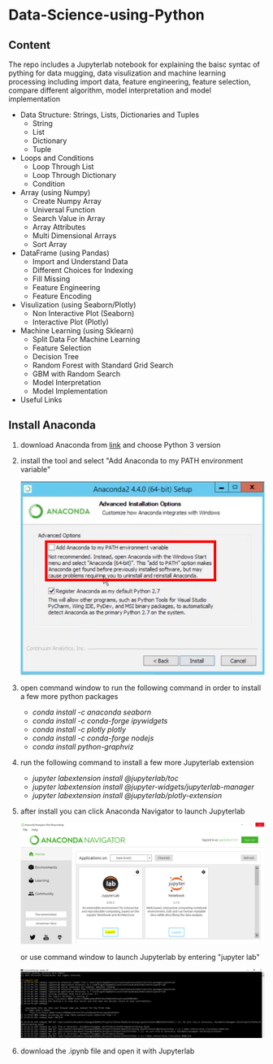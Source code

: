 # Data-Science-using-Python

## Content
The repo includes a Jupyterlab notebook for explaining the baisc syntac of pything for data mugging, data visulization and machine learning processing including import data, feature engineering, feature selection, compare different algorithm, model interpretation and model implementation 

* Data Structure: Strings, Lists, Dictionaries and Tuples
    - String
    - List
    - Dictionary
    - Tuple
* Loops and Conditions
    - Loop Through List
    - Loop Through Dictionary
    - Condition
* Array (using Numpy)
    - Create Numpy Array
    - Universal Function
    - Search Value in Array
    - Array Attributes
    - Multi Dimensional Arrays
    - Sort Array
* DataFrame (using Pandas)
    - Import and Understand Data
    - Different Choices for Indexing
    - Fill Missing
    - Feature Engineering
    - Feature Encoding
* Visulization (using Seaborn/Plotly)
    - Non Interactive Plot (Seaborn)
    - Interactive Plot (Plotly)
* Machine Learning (using Sklearn)
    - Split Data For Machine Learning
    - Feature Selection
    - Decision Tree
    - Random Forest with Standard Grid Search
    - GBM with Random Search
    - Model Interpretation
    - Model Implementation
* Useful Links

## Install Anaconda
1. download Anaconda from [link](https://www.anaconda.com/download/) and choose Python 3 version
2. install the tool and select "Add Anaconda to my PATH environment variable"

    ![title](anaconda.png)
3. open command window to run the following command in order to install a few more python packages
    - *conda install -c anaconda seaborn* 
    - *conda install -c conda-forge ipywidgets*
    - *conda install -c plotly plotly*
    - *conda install -c conda-forge nodejs*
    - *conda install python-graphviz* 
4. run the following command to install a few more Jupyterlab extension
    - *jupyter labextension install @jupyterlab/toc*
    - *jupyter labextension install @jupyter-widgets/jupyterlab-manager*
    - *jupyter labextension install @jupyterlab/plotly-extension*   
5. after install you can click Anaconda Navigator to launch Jupyterlab

    ![title](Jupyterlab.PNG)

    or use command window to launch Jupyterlab by entering "jupyter lab"

    ![title](cmd.PNG)

6. download the .ipynb file and open it with Jupyterlab
